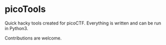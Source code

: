 # picoTools
Quick hacky tools created for picoCTF.
Everything is written and can be run in Python3.

Contributions are welcome.